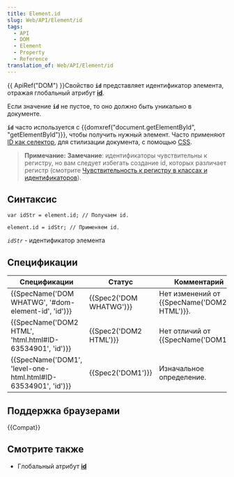 ```yaml
---
title: Element.id
slug: Web/API/Element/id
tags:
  - API
  - DOM
  - Element
  - Property
  - Reference
translation_of: Web/API/Element/id
---
```

{{ ApiRef("DOM") }}Свойство **`id`** представляет идентификатор элемента, отражая глобальный атрибут **[id](/ru/docs/Web/HTML/Global_attributes/id)**.

Если значение **`id`** не пустое, то оно должно быть уникально в документе.

**`id`** часто используется с {{domxref("document.getElementById", "getElementById")}}, чтобы получить нужный элемент. Часто применяют [ID как селектор](/ru/docs/Web/CSS/ID_selectors), для стилизации документа, с помощью [CSS](<r u/docs/Web/CSS>).

> **Примечание:** **Замечание**: идентификаторы чувствительны к регистру, но вам следует избегать создание id, которых различает регистр (смотрите [Чувствительность к регистру в классах и идентификаторов](/ru/docs/Case_Sensitivity_in_class_and_id_Names)).

## Синтаксис

```
var idStr = element.id; // Получаем id.
```

```
element.id = idStr; // Применяем id.
```

_`idStr`_ - идентификатор элемента

## Спецификации

| Спецификации                                                                     | Статус                           | Комментарий                                        |
| -------------------------------------------------------------------------------- | -------------------------------- | -------------------------------------------------- |
| {{SpecName('DOM WHATWG', '#dom-element-id', 'id')}}             | {{Spec2('DOM WHATWG')}} | Нет изменений от {{SpecName('DOM2 HTML')}}. |
| {{SpecName('DOM2 HTML', 'html.html#ID-63534901', 'id')}}     | {{Spec2('DOM2 HTML')}}     | Нет отличий от {{SpecName('DOM1')}}.       |
| {{SpecName('DOM1', 'level-one-html.html#ID-63534901', 'id')}} | {{Spec2('DOM1')}}         | Изначальное определение.                           |

## Поддержка браузерами

{{Compat}}

## Смотрите также

- Глобальный атрибут [**id**](/ru/docs/Web/HTML/Global_attributes/id)
